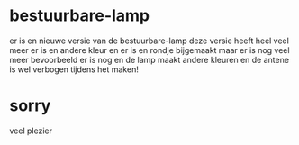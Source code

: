 # bestuurbare-lamp
er is en nieuwe versie van de bestuurbare-lamp  deze versie heeft heel veel meer er is en andere kleur en er is en rondje bijgemaakt maar er is nog veel meer  bevoorbeeld er is nog en de lamp maakt andere kleuren
 en de antene is wel verbogen tijdens het maken!
    
 # sorry   
    
 
 veel plezier
